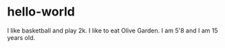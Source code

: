 # hello-world
I like basketball and play 2k.
I like to eat Olive Garden.
I am 5'8 and I am 15 years old.

